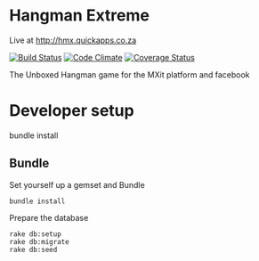 Hangman Extreme
=====

Live at http://hmx.quickapps.co.za

[![Build Status](https://travis-ci.org/unboxed/hangman_extreme.png?branch=master)](https://travis-ci.org/unboxed/hangman_extreme)
[![Code Climate](https://codeclimate.com/github/unboxed/hangman_extreme.png)](https://codeclimate.com/github/unboxed/hangman_extreme)
[![Coverage Status](https://coveralls.io/repos/unboxed/hangman_extreme/badge.png?branch=master)](https://coveralls.io/r/unboxed/hangman_extreme?branch=master)


The Unboxed Hangman game for the MXit platform and facebook

Developer setup
===============

bundle install

Bundle
------

Set yourself up a gemset and Bundle

    bundle install

Prepare the database

    rake db:setup
    rake db:migrate
    rake db:seed
